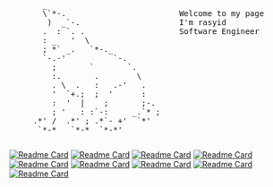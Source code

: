 <pre>
       _
       \`*-.                        Welcome to my page
        )  _`-.                     I'm rasyid
       .  : `. .                    Software Engineer
       : _   '  \                   
       ; *` _.   `*-._
       `-.-'          `-.
         ;       `       `.
         :.       .        \
         . \  .   :   .-'   .
         '  `+.;  ;  '      :
         :  '  |    ;       ;-.
         ; '   : :`-:     _.`* ;
     .*' /  .*' ; .*`- +'  `*'
      `*-*   `*-*  `*-*'
</pre>


<div style="display: grid; grid-template-columns: repeat(auto-fill, minmax(400px, 1fr)); gap: 10px; width: 100%;">

[![Readme Card](https://github-readme-stats.vercel.app/api/pin/?username=annurdien&repo=sim-cli&theme=transparent)](https://github.com/annurdien/sim-cli)
[![Readme Card](https://github-readme-stats.vercel.app/api/pin/?username=annurdien&repo=karat&theme=transparent)](https://github.com/annurdien/karat)
[![Readme Card](https://github-readme-stats.vercel.app/api/pin/?username=annurdien&repo=http-rust&theme=transparent)](https://github.com/annurdien/http-rust)
[![Readme Card](https://github-readme-stats.vercel.app/api/pin/?username=annurdien&repo=Toasty&theme=transparent)](https://github.com/annurdien/Toasty)
[![Readme Card](https://github-readme-stats.vercel.app/api/pin/?username=annurdien&repo=Wing&theme=transparent)](https://github.com/annurdien/Wing)
[![Readme Card](https://github-readme-stats.vercel.app/api/pin/?username=annurdien&repo=populate&theme=transparent)](https://github.com/annurdien/populate)
[![Readme Card](https://github-readme-stats.vercel.app/api/pin/?username=annurdien&repo=ImportFormatter&theme=transparent)](https://github.com/annurdien/ImportFormatter)
[![Readme Card](https://github-readme-stats.vercel.app/api/pin/?username=annurdien&repo=flutter_clean_architecture&theme=transparent)](https://github.com/annurdien/flutter_clean_architecture)
[![Readme Card](https://github-readme-stats.vercel.app/api/pin/?username=annurdien&repo=sigma&theme=transparent)](https://github.com/annurdien/sigma)

</div>